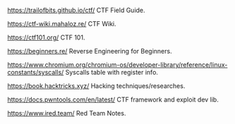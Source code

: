 https://trailofbits.github.io/ctf/
CTF Field Guide.

https://ctf-wiki.mahaloz.re/
CTF Wiki.

https://ctf101.org/
CTF 101.

https://beginners.re/
Reverse Engineering for Beginners.

https://www.chromium.org/chromium-os/developer-library/reference/linux-constants/syscalls/
Syscalls table with register info.

https://book.hacktricks.xyz/
Hacking techniques/researches.

https://docs.pwntools.com/en/latest/
CTF framework and exploit dev lib.

https://www.ired.team/
Red Team Notes.
